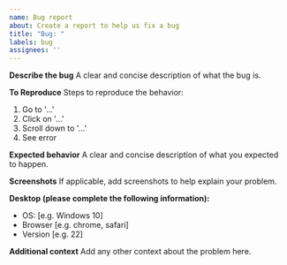 ```yaml
---
name: Bug report
about: Create a report to help us fix a bug
title: "Bug: "
labels: bug
assignees: ''
---
```


**Describe the bug**
A clear and concise description of what the bug is.

**To Reproduce**
Steps to reproduce the behavior:
1. Go to '...'
2. Click on '...'
3. Scroll down to '...'
4. See error

**Expected behavior**
A clear and concise description of what you expected to happen.

**Screenshots**
If applicable, add screenshots to help explain your problem.

**Desktop (please complete the following information):**
- OS: [e.g. Windows 10]
- Browser [e.g. chrome, safari]
- Version [e.g. 22]

**Additional context**
Add any other context about the problem here.
